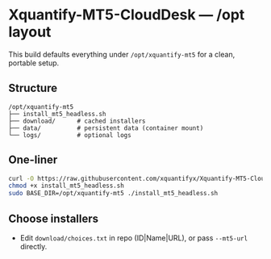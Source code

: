 # Xquantify-MT5-CloudDesk — /opt layout

This build defaults everything under `/opt/xquantify-mt5` for a clean, portable setup.

## Structure
```
/opt/xquantify-mt5
├── install_mt5_headless.sh
├── download/      # cached installers
├── data/          # persistent data (container mount)
└── logs/          # optional logs
```

## One-liner
```bash
curl -O https://raw.githubusercontent.com/xquantifyx/Xquantify-MT5-CloudDesk/main/install_mt5_headless.sh
chmod +x install_mt5_headless.sh
sudo BASE_DIR=/opt/xquantify-mt5 ./install_mt5_headless.sh
```

## Choose installers
- Edit `download/choices.txt` in repo (ID|Name|URL), or pass `--mt5-url` directly.
